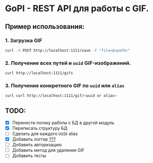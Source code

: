 # GoPI - REST API для работы с GIF.

## Пример использования:

### 1. Загрузка GIF
```bash
curl -X POST http://localhost:1111/save -F "file=@<path>"
```
### 2. Получение всех путей и `uuid` GIF-изображений.
```bash
curl http://localhost:1111/gifs
```
### 3. Получение конкретного GIF по `uuid` или `alias`
```bash
curl curl http://localhost:1111/gif/<uuid or alias>
```

## TODO:

- [x] Перенести логику работы с БД в другой модуль 
- [x] Переписать структуру БД
- [ ] Сделать для каждого `UUID` alias
- [x] Добавить логгер [???](https://t.me/c/2420815282/926)
- [ ] Добавить авторизацию
- [ ] Добавить метод для удаления GIF
- [ ] Добавить тесты